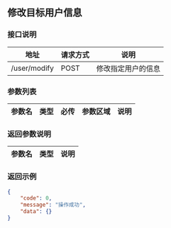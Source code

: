 ## 修改目标用户信息

### 接口说明

| 地址         | 请求方式 | 说明               |
| ------------ | -------- | ------------------ |
| /user/modify | POST     | 修改指定用户的信息 |

### 参数列表

| 参数名 | 类型 | 必传 | 参数区域 | 说明 |
| ------ | ---- | ---- | -------- | ---- |

### 返回参数说明

| 参数名 | 类型 | 说明 |
| ------ | ---- | ---- |

### 返回示例

```JSON
{
    "code": 0,
    "message": "操作成功",
    "data": {}
}
```
